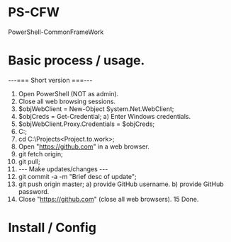 # PS-CFW
PowerShell-CommonFrameWork

# Basic process / usage.
---=== Short version ===---
 1) Open PowerShell (NOT as admin).
 2) Close all web browsing sessions.
 3) $objWebClient = New-Object System.Net.WebClient;
 4) $objCreds = Get-Credential;
  a) Enter Windows credentials.
 5) $objWebClient.Proxy.Credentials = $objCreds;
 6) C:;
 7) cd C:\Projects\<Project.to.work>;
 8) Open "https://github.com" in a web browser.
 9) git fetch origin;
10) git pull;
11) --- Make updates/changes ---
12) git commit -a -m "Brief desc of update";
13) git push origin master;
  a) provide GitHub username.
  b) provide GitHub password.
14) Close "https://github.com" (close all web browsers).
15 Done.

# Install / Config
